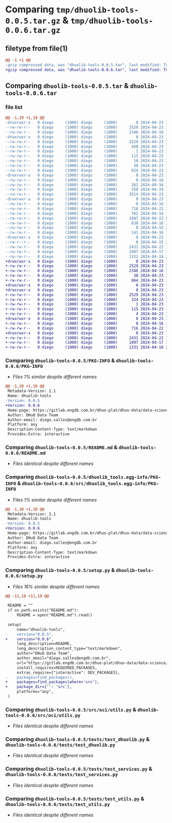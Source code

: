 # Comparing `tmp/dhuolib-tools-0.0.5.tar.gz` & `tmp/dhuolib-tools-0.0.6.tar.gz`

## filetype from file(1)

```diff
@@ -1 +1 @@
-gzip compressed data, was "dhuolib-tools-0.0.5.tar", last modified: Tue Apr 23 13:44:18 2024, max compression
+gzip compressed data, was "dhuolib-tools-0.0.6.tar", last modified: Tue Apr 23 14:17:27 2024, max compression
```

## Comparing `dhuolib-tools-0.0.5.tar` & `dhuolib-tools-0.0.6.tar`

### file list

```diff
@@ -1,29 +1,19 @@
-drwxrwxr-x   0 diego     (1000) diego     (1000)        0 2024-04-23 13:44:18.437322 dhuolib-tools-0.0.5/
--rw-rw-r--   0 diego     (1000) diego     (1000)     2529 2024-04-23 13:44:18.437322 dhuolib-tools-0.0.5/PKG-INFO
--rw-rw-r--   0 diego     (1000) diego     (1000)     2346 2024-04-16 18:35:41.000000 dhuolib-tools-0.0.5/README.md
-drwxrwxr-x   0 diego     (1000) diego     (1000)        0 2024-04-23 13:44:18.437322 dhuolib-tools-0.0.5/dhuolib_tools.egg-info/
--rw-rw-r--   0 diego     (1000) diego     (1000)     2529 2024-04-23 13:44:18.000000 dhuolib-tools-0.0.5/dhuolib_tools.egg-info/PKG-INFO
--rw-rw-r--   0 diego     (1000) diego     (1000)      450 2024-04-23 13:44:18.000000 dhuolib-tools-0.0.5/dhuolib_tools.egg-info/SOURCES.txt
--rw-rw-r--   0 diego     (1000) diego     (1000)        1 2024-04-23 13:44:18.000000 dhuolib-tools-0.0.5/dhuolib_tools.egg-info/dependency_links.txt
--rw-rw-r--   0 diego     (1000) diego     (1000)      115 2024-04-23 13:44:18.000000 dhuolib-tools-0.0.5/dhuolib_tools.egg-info/requires.txt
--rw-rw-r--   0 diego     (1000) diego     (1000)       10 2024-04-23 13:44:18.000000 dhuolib-tools-0.0.5/dhuolib_tools.egg-info/top_level.txt
--rw-rw-r--   0 diego     (1000) diego     (1000)       38 2024-04-23 13:44:18.437322 dhuolib-tools-0.0.5/setup.cfg
--rw-rw-r--   0 diego     (1000) diego     (1000)      824 2024-04-23 13:44:05.000000 dhuolib-tools-0.0.5/setup.py
-drwxrwxr-x   0 diego     (1000) diego     (1000)        0 2024-04-23 13:44:18.437322 dhuolib-tools-0.0.5/src/
--rw-rw-r--   0 diego     (1000) diego     (1000)        0 2024-04-16 18:35:41.000000 dhuolib-tools-0.0.5/src/__init__.py
--rw-rw-r--   0 diego     (1000) diego     (1000)      261 2024-04-16 18:35:41.000000 dhuolib-tools-0.0.5/src/auth.py
--rw-rw-r--   0 diego     (1000) diego     (1000)      358 2024-04-19 11:44:28.000000 dhuolib-tools-0.0.5/src/config.py
--rw-rw-r--   0 diego     (1000) diego     (1000)     3514 2024-04-23 13:44:14.000000 dhuolib-tools-0.0.5/src/dhuolib.py
-drwxrwxr-x   0 diego     (1000) diego     (1000)        0 2024-04-23 13:44:18.437322 dhuolib-tools-0.0.5/src/oci/
--rw-rw-r--   0 diego     (1000) diego     (1000)        0 2024-04-16 18:52:32.000000 dhuolib-tools-0.0.5/src/oci/__init__.py
--rw-rw-r--   0 diego     (1000) diego     (1000)      716 2024-04-22 13:45:37.000000 dhuolib-tools-0.0.5/src/oci/utils.py
--rw-rw-r--   0 diego     (1000) diego     (1000)      762 2024-04-16 19:06:26.000000 dhuolib-tools-0.0.5/src/predict.py
--rw-rw-r--   0 diego     (1000) diego     (1000)     1087 2024-04-22 01:19:09.000000 dhuolib-tools-0.0.5/src/services.py
--rw-rw-r--   0 diego     (1000) diego     (1000)      838 2024-04-16 18:35:41.000000 dhuolib-tools-0.0.5/src/setup.py
--rw-rw-r--   0 diego     (1000) diego     (1000)        0 2024-04-15 20:24:53.000000 dhuolib-tools-0.0.5/src/utils.py
--rw-rw-r--   0 diego     (1000) diego     (1000)      141 2024-04-16 18:35:41.000000 dhuolib-tools-0.0.5/src/worker.py
-drwxrwxr-x   0 diego     (1000) diego     (1000)        0 2024-04-23 13:44:18.437322 dhuolib-tools-0.0.5/tests/
--rw-r--r--   0 diego     (1000) diego     (1000)        0 2024-04-15 20:51:07.000000 dhuolib-tools-0.0.5/tests/__init__.py
--rw-rw-r--   0 diego     (1000) diego     (1000)     2431 2024-04-22 13:10:17.000000 dhuolib-tools-0.0.5/tests/test_dhuolib.py
--rw-rw-r--   0 diego     (1000) diego     (1000)     1097 2024-04-17 13:15:56.000000 dhuolib-tools-0.0.5/tests/test_services.py
--rw-rw-r--   0 diego     (1000) diego     (1000)     1331 2024-04-18 20:04:54.000000 dhuolib-tools-0.0.5/tests/test_utils.py
+drwxrwxr-x   0 diego     (1000) diego     (1000)        0 2024-04-23 14:17:27.282667 dhuolib-tools-0.0.6/
+-rw-rw-r--   0 diego     (1000) diego     (1000)     2529 2024-04-23 14:17:27.282667 dhuolib-tools-0.0.6/PKG-INFO
+-rw-rw-r--   0 diego     (1000) diego     (1000)     2346 2024-04-16 18:35:41.000000 dhuolib-tools-0.0.6/README.md
+-rw-rw-r--   0 diego     (1000) diego     (1000)       38 2024-04-23 14:17:27.282667 dhuolib-tools-0.0.6/setup.cfg
+-rw-rw-r--   0 diego     (1000) diego     (1000)      864 2024-04-23 14:17:01.000000 dhuolib-tools-0.0.6/setup.py
+drwxrwxr-x   0 diego     (1000) diego     (1000)        0 2024-04-23 14:17:27.278667 dhuolib-tools-0.0.6/src/
+drwxrwxr-x   0 diego     (1000) diego     (1000)        0 2024-04-23 14:17:27.278667 dhuolib-tools-0.0.6/src/dhuolib_tools.egg-info/
+-rw-rw-r--   0 diego     (1000) diego     (1000)     2529 2024-04-23 14:17:27.000000 dhuolib-tools-0.0.6/src/dhuolib_tools.egg-info/PKG-INFO
+-rw-rw-r--   0 diego     (1000) diego     (1000)      324 2024-04-23 14:17:27.000000 dhuolib-tools-0.0.6/src/dhuolib_tools.egg-info/SOURCES.txt
+-rw-rw-r--   0 diego     (1000) diego     (1000)        1 2024-04-23 14:17:27.000000 dhuolib-tools-0.0.6/src/dhuolib_tools.egg-info/dependency_links.txt
+-rw-rw-r--   0 diego     (1000) diego     (1000)      115 2024-04-23 14:17:27.000000 dhuolib-tools-0.0.6/src/dhuolib_tools.egg-info/requires.txt
+-rw-rw-r--   0 diego     (1000) diego     (1000)        4 2024-04-23 14:17:27.000000 dhuolib-tools-0.0.6/src/dhuolib_tools.egg-info/top_level.txt
+drwxrwxr-x   0 diego     (1000) diego     (1000)        0 2024-04-23 14:17:27.278667 dhuolib-tools-0.0.6/src/oci/
+-rw-rw-r--   0 diego     (1000) diego     (1000)        0 2024-04-16 18:52:32.000000 dhuolib-tools-0.0.6/src/oci/__init__.py
+-rw-rw-r--   0 diego     (1000) diego     (1000)      716 2024-04-22 13:45:37.000000 dhuolib-tools-0.0.6/src/oci/utils.py
+drwxrwxr-x   0 diego     (1000) diego     (1000)        0 2024-04-23 14:17:27.282667 dhuolib-tools-0.0.6/tests/
+-rw-rw-r--   0 diego     (1000) diego     (1000)     2431 2024-04-22 13:10:17.000000 dhuolib-tools-0.0.6/tests/test_dhuolib.py
+-rw-rw-r--   0 diego     (1000) diego     (1000)     1097 2024-04-17 13:15:56.000000 dhuolib-tools-0.0.6/tests/test_services.py
+-rw-rw-r--   0 diego     (1000) diego     (1000)     1331 2024-04-18 20:04:54.000000 dhuolib-tools-0.0.6/tests/test_utils.py
```

### Comparing `dhuolib-tools-0.0.5/PKG-INFO` & `dhuolib-tools-0.0.6/PKG-INFO`

 * *Files 1% similar despite different names*

```diff
@@ -1,10 +1,10 @@
 Metadata-Version: 2.1
 Name: dhuolib-tools
-Version: 0.0.5
+Version: 0.0.6
 Home-page: https://gitlab.engdb.com.br/dhuo-plat/dhuo-data/data-science/dhuolib
 Author: DHuO Data Team
 Author-email: diego.salles@engdb.com.br
 Platform: any
 Description-Content-Type: text/markdown
 Provides-Extra: interactive
```

### Comparing `dhuolib-tools-0.0.5/README.md` & `dhuolib-tools-0.0.6/README.md`

 * *Files identical despite different names*

### Comparing `dhuolib-tools-0.0.5/dhuolib_tools.egg-info/PKG-INFO` & `dhuolib-tools-0.0.6/src/dhuolib_tools.egg-info/PKG-INFO`

 * *Files 1% similar despite different names*

```diff
@@ -1,10 +1,10 @@
 Metadata-Version: 2.1
 Name: dhuolib-tools
-Version: 0.0.5
+Version: 0.0.6
 Home-page: https://gitlab.engdb.com.br/dhuo-plat/dhuo-data/data-science/dhuolib
 Author: DHuO Data Team
 Author-email: diego.salles@engdb.com.br
 Platform: any
 Description-Content-Type: text/markdown
 Provides-Extra: interactive
```

### Comparing `dhuolib-tools-0.0.5/setup.py` & `dhuolib-tools-0.0.6/setup.py`

 * *Files 16% similar despite different names*

```diff
@@ -11,18 +11,19 @@
 
 README = ""
 if os.path.exists("README.md"):
     README = open("README.md").read()
 
 setup(
     name="dhuolib-tools",
-    version="0.0.5",
+    version="0.0.6",
     long_description=README,
     long_description_content_type="text/markdown",
     author="DHuO Data Team",
     author_email="diego.salles@engdb.com.br",
     url="https://gitlab.engdb.com.br/dhuo-plat/dhuo-data/data-science/dhuolib",
     install_requires=REQUIRED_PACKAGES,
     extras_require={"interactive": DEV_PACKAGES},
-    packages=find_packages(),
+    packages=find_packages(where='src'),
+    package_dir={'': 'src'},
     platforms="any",
 )
```

### Comparing `dhuolib-tools-0.0.5/src/oci/utils.py` & `dhuolib-tools-0.0.6/src/oci/utils.py`

 * *Files identical despite different names*

### Comparing `dhuolib-tools-0.0.5/tests/test_dhuolib.py` & `dhuolib-tools-0.0.6/tests/test_dhuolib.py`

 * *Files identical despite different names*

### Comparing `dhuolib-tools-0.0.5/tests/test_services.py` & `dhuolib-tools-0.0.6/tests/test_services.py`

 * *Files identical despite different names*

### Comparing `dhuolib-tools-0.0.5/tests/test_utils.py` & `dhuolib-tools-0.0.6/tests/test_utils.py`

 * *Files identical despite different names*

